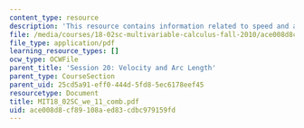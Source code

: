```yaml
---
content_type: resource
description: 'This resource contains information related to speed and arc length. '
file: /media/courses/18-02sc-multivariable-calculus-fall-2010/ace008d8cf89108aed83cdbc979159fd_MIT18_02SC_we_11_comb.pdf
file_type: application/pdf
learning_resource_types: []
ocw_type: OCWFile
parent_title: 'Session 20: Velocity and Arc Length'
parent_type: CourseSection
parent_uid: 25cd5a91-eff0-444d-5fd8-5ec6178eef45
resourcetype: Document
title: MIT18_02SC_we_11_comb.pdf
uid: ace008d8-cf89-108a-ed83-cdbc979159fd
---
```

